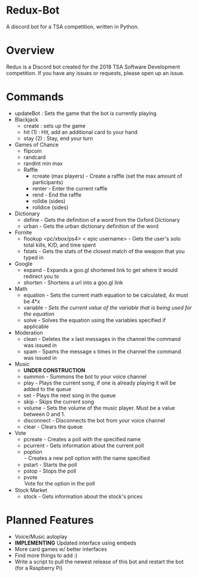 # Redux-Bot
A discord bot for a TSA competition, written in Python.

# Overview
Redux is a Discord bot created for the 2018 TSA Software Development competition. If you have any issues or requests, please open up an issue.

# Commands
* updateBot <game> : Sets the game that the bot is currently playing
* Blackjack
  * create : sets up the game
  * hit (1) : Hit, add an additional card to your hand
  * stay (2) : Stay, end your turn
* Games of Chance
  * flipcoin
  * randcard
  * randint min max
  * Raffle
    * rcreate (max players) - Create a raffle (set the max amount of participants)
    * renter - Enter the current raffle
    * rend - End the raffle
    * rolldie (sides)
    * rolldice (sides)
* Dictionary
  * define <word> - Gets the definition of a word from the Oxford Dictionary
  * urban <word> - Gets the urban dictionary definition of the word
* Fornite
  * flookup <pc/xbox/ps4> < epic username> - Gets the user's solo total kills, K/D, and time spent
  * fstats <weapon name> - Gets the stats of the closest match of the weapon that you typed in
* Google
  * expand <url> - Expands a goo.gl shortened link to get where it would redirect you to
  * shorten <url> - Shortens a url into a goo.gl link
* Math
  * equation - Sets the current math equation to be calculated, 4x must be 4*x
  * variable <var> <value> - Sets the current value of the variable that is being used for the equation
  * solve - Solves the equation using the variables specified if applicable
* Moderation
  * clean <amount> - Deletes the x last messages in the channel the command was issued in
  * spam <message> <amount> - Spams the message x times in the channel the command was issued in
* Music
  * **UNDER CONSTRUCTION**
  * summon - Summons the bot to your voice channel
  * play <song url> - Plays the current song, if one is already playing it will be added to the queue
  * set - Plays the next song in the queue
  * skip - Skips the current song
  * volume <volume> - Sets the volume of the music player. Must be a value between 0 and 1.
  * disconnect - Disconnects the bot from your voice channel
  * clear - Clears the queue
* Vote
  * pcreate <poll name> - Creates a poll with the specified name
  * pcurrent - Gets information about the current poll
  * poption <option name> - Creates a new poll option with the name specified
  * pstart - Starts the poll
  * pstop - Stops the poll
  * pvote <option> Vote for the option in the poll
* Stock Market
  * stock <ticker> - Gets information about the stock's prices

# Planned Features
* Voice/Music autoplay
* **IMPLEMENTING** Updated interface using embeds
* More card games w/ better interfaces
* Find more things to add :)
* Write a script to pull the newest release of this bot and restart the bot (for a Raspberry Pi)
